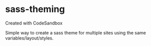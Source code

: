 # sass-theming
Created with CodeSandbox

Simple way to create a sass theme for multiple sites using the same variables/layout/styles.
